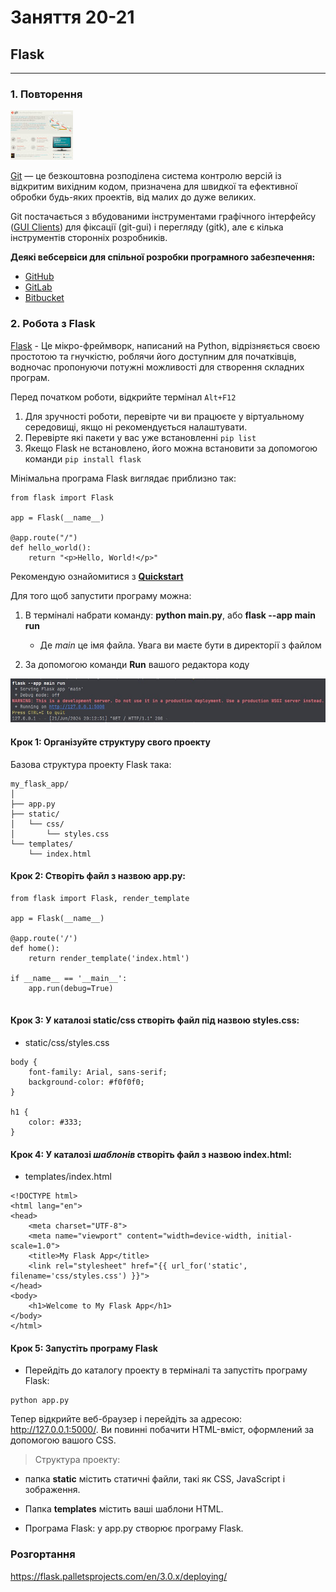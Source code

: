 # Заняття 20-21

## Flask  

---

### 1. Повторення

![Git](help-image/git.jpg)

[Git](ttps://www.git-scm.com/) — це безкоштовна розподілена система контролю версій із відкритим вихідним кодом, призначена для швидкої та ефективної обробки будь-яких проектів, від малих до дуже великих.

Git постачається з вбудованими інструментами графічного інтерфейсу
([GUI Clients](https://www.git-scm.com/downloads/guis)) для 
фіксації (git-gui) і перегляду (gitk), але є кілька інструментів 
сторонніх розробників.


__Деякі вебсервіси для спільної розробки програмного забезпечення:__
- [GitHub](https://github.com/)
- [GitLab](https://about.gitlab.com/)
- [Bitbucket](https://bitbucket.org/)


### 2. Робота з Flask

[Flask](https://flask.palletsprojects.com/en/3.0.x/) - Це мікро-фреймворк, написаний на Python, відрізняється своєю простотою та гнучкістю, роблячи його доступним для початківців, водночас пропонуючи потужні можливості для створення складних програм.

Перед початком роботи, відкрийте термінал `Alt+F12`

1. Для зручності роботи, перевірте чи ви працюєте у  віртуальному середовищі, якщо ні рекомендується налаштувати.  
2. Перевірте які пакети у вас уже встановленні ``` pip list ```
3. Якещо Flask не встановлено, його можна встановити за допомогою команди ``` pip install flask ```


Мінімальна програма Flask виглядає приблизно так:

``` 
from flask import Flask

app = Flask(__name__)

@app.route("/")
def hello_world():
    return "<p>Hello, World!</p>"
```

Рекомендую ознайомитися з __[Quickstart](https://flask.palletsprojects.com/en/3.0.x/quickstart/)__

Для того щоб запустити програму можна:

1. В терміналі набрати команду: __python main.py__, або __flask --app main run__

   - Де _main_ це імя файла. Увага ви маєте бути в директорії з файлом  

2. За допомогою команди __Run__ вашого редактора коду 


![GitHub](help-image/t1.jpg)


#### Крок 1: Організуйте структуру свого проекту

Базова структура проекту Flask така:

```
my_flask_app/
│
├── app.py
├── static/
│   └── css/
│       └── styles.css
└── templates/
    └── index.html
```

#### Крок 2: Створіть файл з назвою app.py:

```
from flask import Flask, render_template

app = Flask(__name__)

@app.route('/')
def home():
    return render_template('index.html')

if __name__ == '__main__':
    app.run(debug=True)
 
```

#### Крок 3: У каталозі static/css створіть файл під назвою styles.css:

- static/css/styles.css

``` 
body {
    font-family: Arial, sans-serif;
    background-color: #f0f0f0;
}

h1 {
    color: #333;
}
```

#### Крок 4: У каталозі _шаблонів_ створіть файл з назвою index.html:

- templates/index.html

```
<!DOCTYPE html>
<html lang="en">
<head>
    <meta charset="UTF-8">
    <meta name="viewport" content="width=device-width, initial-scale=1.0">
    <title>My Flask App</title>
    <link rel="stylesheet" href="{{ url_for('static', filename='css/styles.css') }}">
</head>
<body>
    <h1>Welcome to My Flask App</h1>
</body>
</html> 
```

#### Крок 5: Запустіть програму Flask 

- Перейдіть до каталогу проекту в терміналі та запустіть програму Flask:

```
python app.py
```

Тепер відкрийте веб-браузер і перейдіть за адресою: http://127.0.0.1:5000/. 
Ви повинні побачити HTML-вміст, оформлений за допомогою вашого CSS.

> Структура проекту: 

- папка __static__ містить статичні файли, такі як CSS, JavaScript і зображення. 

- Папка __templates__ містить ваші шаблони HTML. 

- Програма Flask: у app.py створює програму Flask. 



### Розгортання

https://flask.palletsprojects.com/en/3.0.x/deploying/